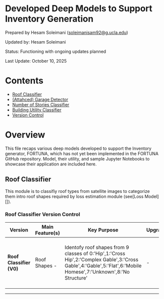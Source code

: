 # Developed Deep Models to Support Inventory Generation

Prepared by Hesam Soleimani (soleimanisam92@g.ucla.edu)

Updated by: Hesam Soleimani

Status: Functioning with ongoing updates planned

Last Update: October 10, 2025


# Contents
- [Roof Classifier](#roof_c)
- [(Attahced) Garage Detector](#garage_d)
- [Number of Stories Classifier](#story_n)
- [Building Utility Classifier](#utility_c)
- [Version Control](#version-c)

# Overview

This file recaps various deep models developed to support the Inventory generator, FORTUNA, which has not yet been implemented in the FORTUNA GitHub repository. Model, their utility, and sample Jupyter Notebooks to showcase their application are included here.

## Roof Classifier

This module is to classifiy roof types from satellite images to categorize them intro roof shapes required by loss estimation module (see[Loss Model][]).

### Roof Classifier Version Control

| Version        | Main Feature(s)                          | Key Purpose                                         | Upgrades| Resources |
|----------------|--------------------------------------------|-----------------------------------------------------|-----------|-----------|
| **Roof Classifier (V0)** | Roof Shapes - | Identofy roof shapes from 9 classes of 0:'Hip',1:'Cross Hip',2:'Complex Gable',3:'Cross Gable',4:'Gable',5:'Flat',6:'Mobile Homese',7:'Unknown',8:'No Structure'|-|[Roof classifciation details](https://docs.google.com/presentation/d/1j-qWMzhk3FdkP_NkvGKfYh8FEoBm3XSb/edit?rtpof=true)<br> [Trained Model](https://drive.google.com/file/d/1gtv-tEI4gKX7HWdKwDcIyR4yWrBO6PMd/view)<br> [Notebook to Run the Model](https://colab.research.google.com/drive/1UqWvAuVcVKqE-X8n9mvMzVM8yt2aKUxh)|
---
